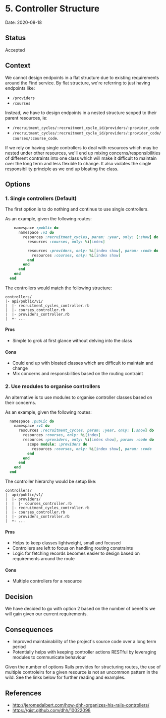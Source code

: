 # 5. Controller Structure

Date: 2020-08-18

## Status

Accepted

## Context

We cannot design endpoints in a flat structure due to existing requirements around the Find service. By flat structure, we're referring to just having endpoints like:

- `/providers`
- `/courses`

Instead, we have to design endpoints in a nested structure scoped to their parent resources, ie:

- `/recruitment_cycles/:recruitment_cycle_id/providers/:provider_code`
- `/recruitment_cycles/:recruitment_cycle_id/providers/:provider_code/courses/:course_code`.

If we rely on having single controllers to deal with resources which may be nested under other resources, we'll end up mixing concerns/responsibilities of different contraints into one class which will make it difficult to maintain over the long term and less flexible to change. It also violates the single responsibility principle as we end up bloating the class.

## Options

### 1. Single controllers (Default)

The first option is to do nothing and continue to use single controllers.

As an example, given the following routes:

```ruby
    namespace :public do
      namespace :v1 do
        resources :recruitment_cycles, param: :year, only: [:show] do
          resources :courses, only: %i[index]

          resources :providers, only: %i[index show], param: :code do
            resources :courses, only: %i[index show]
          end
        end
      end
    end
  end
```

The controllers would match the following structure:

```
controllers/
|- api/public/v1/
|  |- recruitment_cycles_controller.rb
|  |- courses_controller.rb
|  |- providers_controller.rb
|  +- ...
```

#### Pros

- Simple to grok at first glance without delving into the class

#### Cons

- Could end up with bloated classes which are difficult to maintain and change
- Mix concerns and responsbilities based on the routing contraint

### 2. Use modules to organise controllers

An alternative is to use modules to organise controller classes based on their concerns.

As an example, given the following routes:

```ruby
  namespace :public do
    namespace :v1 do
      resources :recruitment_cycles, param: :year, only: [:show] do
        resources :courses, only: %i[index]
        resources :providers, only: %i[index show], param: :code do
          scope module: :providers do
            resources :courses, only: %i[index show], param: :code
          end
        end
      end
    end
  end
```

The controller hierarchy would be setup like:

```
controllers/
|- api/public/v1/
|  |- providers/ 
|  |  |- courses_controller.rb
|  |- recruitment_cycles_controller.rb
|  |- courses_controller.rb
|  |- providers_controller.rb
|  +- ...
```

#### Pros

- Helps to keep classes lightweight, small and focused
- Controllers are left to focus on handling routing constraints
- Logic for fetching records becomes easier to design based on requirements around the route

#### Cons

- Multiple controllers for a resource

## Decision

We have decided to go with option 2 based on the number of benefits we will gain given our current requirements.

## Consequences

- Improved maintainability of the project's source code over a long term period
- Potentially helps with keeping controller actions RESTful by leveraging modules to communicate behaviour

Given the number of options Rails provides for structuring routes, the use of multiple controlelrs for a given resource is not an uncommon pattern in the wild. See the links below for further reading and examples.

## References

- http://jeromedalbert.com/how-dhh-organizes-his-rails-controllers/
- https://gist.github.com/dhh/10022098
